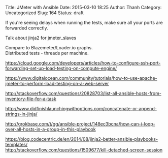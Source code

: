Title: JMeter with Ansible
Date: 2015-03-10 18:25
Author: Thanh
Category: Uncategorized
Slug: 164
Status: draft

If you're seeing delays when running the tests, make sure all your ports
are forwarded correctly.

Talk about jinja2 for jmeter\_slaves

Compare to Blazemeter/Loader.io graphs.  
Distributed tests - threads per machine.

https://cloud.google.com/developers/articles/how-to-configure-ssh-port-forwarding-set-up-load-testing-on-compute-engine/  

https://www.digitalocean.com/community/tutorials/how-to-use-apache-jmeter-to-perform-load-testing-on-a-web-server  

http://stackoverflow.com/questions/20828703/list-all-ansible-hosts-from-inventory-file-for-a-task  

http://www.didfinishlaunchingwithoptions.com/concatenate-or-append-strings-in-jinja/  

http://grokbase.com/t/gg/ansible-project/148ec3bcna/how-can-i-loop-over-all-hosts-in-a-group-in-this-playbook  

https://blog.codecentric.de/en/2014/08/jinja2-better-ansible-playbooks-templates/  
http://stackoverflow.com/questions/1509677/kill-detached-screen-session
